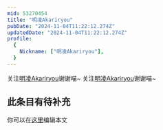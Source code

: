 ```yaml
---
mid: 53270454
title: "明凌Akariryou"
pubDate: "2024-11-04T11:22:12.274Z"
updatedDate: "2024-11-04T11:22:12.274Z"
profile:
  {
    Nickname: ["明凌Akariryou"],
  }
---
```


关注[明凌Akariryou](https://space.bilibili.com/53270454)谢谢喵~ 关注[明凌Akariryou](https://space.bilibili.com/53270454)谢谢喵~

## 此条目有待补充
你可以在[这里](https://github.com/Yuhanawa/VTuber.ICU-Content/edit/master/v/明凌Akariryou/index.md)编辑本文
